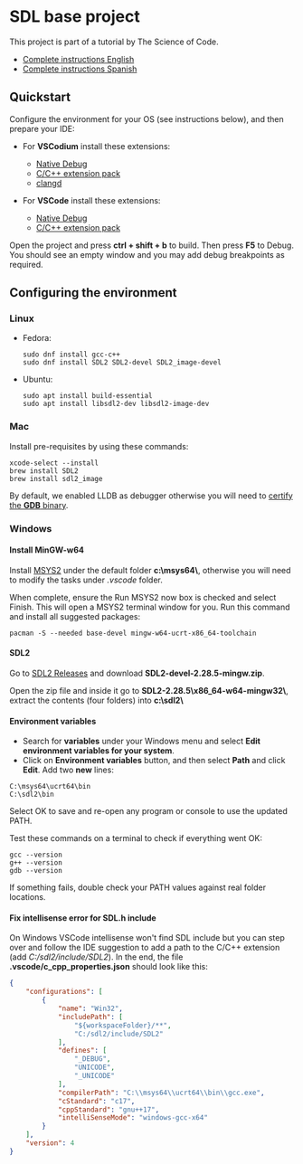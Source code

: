 # SDL base project

This project is part of a tutorial by The Science of Code.

* [Complete instructions English](https://thescienceofcode.com/sdl-vscode-c-cpp-debug/)
* [Complete instructions Spanish](https://thescienceofcode.com/es/sdl-vscode-c-cpp-debug/)

## Quickstart

Configure the environment for your OS (see instructions below), and then prepare your IDE:

* For **VSCodium** install these extensions:
    * [Native Debug](https://open-vsx.org/extension/webfreak/debug)
    * [C/C++ extension pack](https://open-vsx.org/extension/franneck94/vscode-c-cpp-dev-extension-pack)
    * [clangd](https://open-vsx.org/extension/llvm-vs-code-extensions/vscode-clangd)

* For **VSCode** install these extensions:
    * [Native Debug](https://marketplace.visualstudio.com/items?itemName=webfreak.debug)
    * [C/C++ extension pack](https://marketplace.visualstudio.com/items?itemName=ms-vscode.cpptools-extension-pack)

Open the project and press **ctrl + shift + b** to build. Then press **F5** to Debug. You should see an empty window and you may add debug breakpoints as required.


## Configuring the environment

### Linux

* Fedora:
  ```
  sudo dnf install gcc-c++
  sudo dnf install SDL2 SDL2-devel SDL2_image-devel
  ```

* Ubuntu:
  ```
  sudo apt install build-essential
  sudo apt install libsdl2-dev libsdl2-image-dev
  ```

### Mac

Install pre-requisites by using these commands:

```
xcode-select --install
brew install SDL2
brew install sdl2_image
```

By default, we enabled LLDB as debugger otherwise you will need to [certify the **GDB** binary](https://stackoverflow.com/questions/66470788/how-to-set-gdb-as-debugger-for-the-c-c-extension-pf-vscode-on-macos).

### Windows

#### Install MinGW-w64 

Install [MSYS2](https://www.msys2.org/) under the default folder **c:\\msys64\\**, otherwise you will need to modify the tasks under *.vscode* folder.

 When complete, ensure the Run MSYS2 now box is checked and select Finish. This will open a MSYS2 terminal window for you. Run this command and install all suggested packages:

 ```
 pacman -S --needed base-devel mingw-w64-ucrt-x86_64-toolchain
 ```

#### SDL2

Go to [SDL2 Releases](https://github.com/libsdl-org/SDL/releases/tag/release-2.28.5) and download **SDL2-devel-2.28.5-mingw.zip**.

Open the zip file and inside it go to **SDL2-2.28.5\\x86_64-w64-mingw32\\**, extract the contents (four folders) into **c:\sdl2\\**


#### Environment variables

* Search for **variables** under your Windows menu and select **Edit environment variables for your system**.
* Click on **Environment variables** button, and then select **Path** and click **Edit**. Add two **new** lines:

```
C:\msys64\ucrt64\bin
C:\sdl2\bin
```

Select OK to save and re-open any program or console to use the updated PATH.

Test these commands on a terminal to check if everything went OK:

```
gcc --version
g++ --version
gdb --version
```

If something fails, double check your PATH values against real folder locations.

#### Fix intellisense error for SDL.h include

On Windows VSCode intellisense won't find SDL include but you can step over and follow the IDE suggestion to add a path to the C/C++ extension (add *C:/sdl2/include/SDL2*). In the end, the file **.vscode/c_cpp_properties.json** should look like this:

```json
{
    "configurations": [
        {
            "name": "Win32",
            "includePath": [
                "${workspaceFolder}/**",
                "C:/sdl2/include/SDL2"
            ],
            "defines": [
                "_DEBUG",
                "UNICODE",
                "_UNICODE"
            ],
            "compilerPath": "C:\\msys64\\ucrt64\\bin\\gcc.exe",
            "cStandard": "c17",
            "cppStandard": "gnu++17",
            "intelliSenseMode": "windows-gcc-x64"
        }
    ],
    "version": 4
}
```
